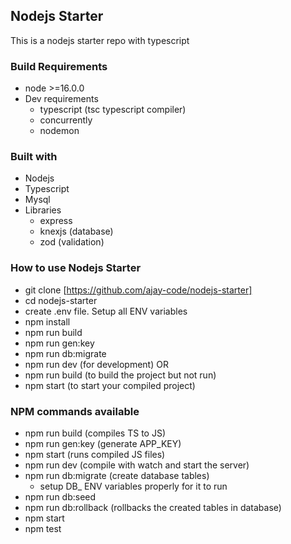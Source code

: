 ## Nodejs Starter

This is a nodejs starter repo with typescript

### Build Requirements

-   node >=16.0.0
-   Dev requirements
    -   typescript (tsc typescript compiler)
    -   concurrently
    -   nodemon

### Built with

-   Nodejs
-   Typescript
-   Mysql
-   Libraries
    -   express
    -   knexjs (database)
    -   zod (validation)

### How to use Nodejs Starter

-   git clone [https://github.com/ajay-code/nodejs-starter]
-   cd nodejs-starter
-   create .env file. Setup all ENV variables
-   npm install
-   npm run build
-   npm run gen:key
-   npm run db:migrate
-   npm run dev (for development) OR
-   npm run build (to build the project but not run)
-   npm start (to start your compiled project)

### NPM commands available

-   npm run build (compiles TS to JS)
-   npm run gen:key (generate APP_KEY)
-   npm start (runs compiled JS files)
-   npm run dev (compile with watch and start the server)
-   npm run db:migrate (create database tables)
    -   setup DB\_ ENV variables properly for it to run
-   npm run db:seed
-   npm run db:rollback (rollbacks the created tables in database)
-   npm start
-   npm test
